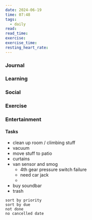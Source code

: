 ```yaml
---
date: 2024-06-19
time: 07:48
tags:
  - daily
read: 
read_time: 
exercise: 
exercise_time: 
resting_heart_rate:
---
```


### Journal

### Learning

### Social

### Exercise

### Entertainment

#### Tasks

- clean up room / climbing stuff
- vacuum
- move stuff to patio
- curtains
- van sensor and smog
	- 4th gear pressure switch failure
	- need car jack
	- 
- buy soundbar 
- trash










```tasks
sort by priority
sort by due
not done
no cancelled date
```